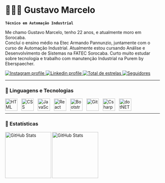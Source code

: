 # 👨🏻‍💻 Gustavo Marcelo

**`Técnico em Automação Industrial`**

Me chamo Gustavo Marcelo, tenho 22 anos, e atualmente moro em Sorocaba.<br>
Concluí o ensino médio na Etec Armando Pannunzio, juntamente com o curso de Automação Industrial. Atualmente estou cursando Análise e Desenvolvimento de Sistemas na FATEC Sorocaba. Curto muito estudar sobre tecnologia e trabalho com manutenção Industrial na Purem by Eberspaecher. <br>

<p align="left">
    <a href="https://www.instagram.com/_ce11o/">
        <img 
            alt="Instagram profile" 
            title="Gustavo Marcelo no Instagram" 
            src="https://img.shields.io/badge/Instagram-E4405F?style=for-the-badge&logo=instagram&logoColor=white"
        />
    </a>
    <a href="https://www.linkedin.com/in/gustavo-rosa-aba54b245/">
        <img 
            alt="Linkedin profile" 
            title="Perfil no Linkedin" 
            src="https://img.shields.io/badge/LinkedIn-0077B5?style=for-the-badge&logo=linkedin&logoColor=white"
        />
    </a> 
    <a href="https://github.com/Cello-GR?tab=repositories&sort=stargazers">
        <img 
            alt="Total de estrelas" 
            title="Total de estrelas GitHub" 
            src="https://custom-icon-badges.demolab.com/github/stars/Cello-GR?color=55960c&style=for-the-badge&labelColor=488207&logo=star&label=estrelas"
        />
    </a>
    <a href="https://github.com/Cello-GR?tab=followers">
        <img 
            alt="Seguidores" 
            title="Me siga no GitHub" 
            src="https://custom-icon-badges.demolab.com/github/followers/Cello-GR?color=236ad3&labelColor=1155ba&style=for-the-badge&logo=github&label=Seguidores&logoColor=white"
        />
    </a>
</p>

---


### 🤖 Linguagens e Tecnologias

<p>
<img 
    align="left" 
    alt="HTML"
    title="HTML" 
    width="40px" 
    style="padding-right: 10px;" 
    src="https://cdn.jsdelivr.net/gh/devicons/devicon@latest/icons/html5/html5-original.svg" 
/>
<img 
    align="left" 
    alt="CSS" 
    title="CSS"
    width="40px" 
    style="padding-right: 10px;" 
    src="https://cdn.jsdelivr.net/gh/devicons/devicon@latest/icons/css3/css3-original.svg" 
/>
<img 
    align="left" 
    alt="JavaScript" 
    title="JavaScript"
    width="40px" 
    style="padding-right: 10px;" 
    src="https://cdn.jsdelivr.net/gh/devicons/devicon@latest/icons/javascript/javascript-original.svg" 
/>
<img 
    align="left" 
    alt="React"
    title="React" 
    width="40px" 
    style="padding-right: 10px;" 
    src="https://cdn.jsdelivr.net/gh/devicons/devicon@latest/icons/react/react-original.svg" 
/>
<img 
    align="left" 
    alt="Bootstrap"
    title="Bootstrap" 
    width="40px" 
    style="padding-right: 10px;" 
    src="https://cdn.jsdelivr.net/gh/devicons/devicon@latest/icons/bootstrap/bootstrap-original.svg" 
/>
<img 
    align="left" 
    alt="Git" 
    title="Git"
    width="40px" 
    style="padding-right: 10px;" 
    src="https://cdn.jsdelivr.net/gh/devicons/devicon@latest/icons/git/git-original.svg" 
/>
<img 
    align="left" 
    alt="Csharp" 
    title="Csharp"
    width="40px" 
    style="padding-right: 10px;" 
    src="https://cdn.jsdelivr.net/gh/devicons/devicon@latest/icons/csharp/csharp-original.svg" 
/>
<img 
    align="left" 
    alt="dotNET" 
    title="dotNET"
    width="40px" 
    style="padding-right: 10px;" 
    src="https://cdn.jsdelivr.net/gh/devicons/devicon@latest/icons/dotnetcore/dotnetcore-original.svg" 
/>
</p>

<br>
<br>

---

### 🔎 Estatísticas
<p>
<img 
    align="left" 
    alt="GitHub Stats" 
    title="GitHub Stats"
    height="150px" 
    src="https://github-readme-stats.vercel.app/api?username=Cello-GR&show_icons=true&theme=tokyonight&include_all_commits=true&locale=pt-br"
/>
    <img 
    align="left" 
    alt="GitHub Stats" 
    title="GitHub Stats"
    height="150px" 
    src="https://github-readme-stats.vercel.app/api/top-langs/?username=Cello-GR&theme=tokyonight&alayout=compact&custom_title=Tecnologias&langs_count=5"
    />
</p>
